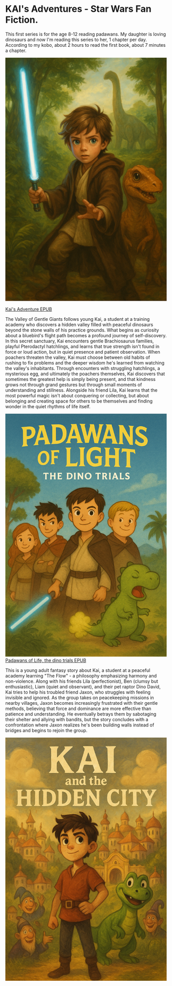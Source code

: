 # KAI's Adventures - Star Wars Fan Fiction.

This first series is for the age 8-12 reading padawans. My daughter is loving dinosaurs and now I'm reading this series to her, 1 chapter per day. According to my kobo, about 2 hours to read the first book, about 7 minutes a chapter. 



![Kai's Adventure](https://github.com/tbiens/My-Books/blob/main/book1cover.png?raw=true)

[Kai's Adventure EPUB](https://github.com/tbiens/My-Books/raw/refs/heads/main/kai_adventures.epub)

The Valley of Gentle Giants follows young Kai, a student at a training academy who discovers a hidden valley filled with peaceful dinosaurs beyond the stone walls of his practice grounds. What begins as curiosity about a bluebird's flight path becomes a profound journey of self-discovery. In this secret sanctuary, Kai encounters gentle Brachiosaurus families, playful Pterodactyl hatchlings, and learns that true strength isn't found in force or loud action, but in quiet presence and patient observation.
When poachers threaten the valley, Kai must choose between old habits of rushing to fix problems and the deeper wisdom he's learned from watching the valley's inhabitants. Through encounters with struggling hatchlings, a mysterious egg, and ultimately the poachers themselves, Kai discovers that sometimes the greatest help is simply being present, and that kindness grows not through grand gestures but through small moments of understanding and stillness.
Alongside his friend Lila, Kai learns that the most powerful magic isn't about conquering or collecting, but about belonging and creating space for others to be themselves and finding wonder in the quiet rhythms of life itself.



![Padawans of Light, the dino trials.](https://github.com/tbiens/My-Books/blob/main/book2cover.png?raw=true)
[Padawans of Life, the dino trials EPUB](https://github.com/tbiens/kai_book_series/raw/refs/heads/main/Padawans_of_Light.epub)


This is a young adult fantasy story about Kai, a student at a peaceful academy learning "The Flow" - a philosophy emphasizing harmony and non-violence. Along with his friends Lila (perfectionist), Ben (clumsy but enthusiastic), Liam (quiet and observant), and their pet raptor Dino David, Kai tries to help his troubled friend Jaxon, who struggles with feeling invisible and ignored. As the group takes on peacekeeping missions in nearby villages, Jaxon becomes increasingly frustrated with their gentle methods, believing that force and dominance are more effective than patience and understanding. He eventually betrays them by sabotaging their shelter and allying with bandits, but the story concludes with a confrontation where Jaxon realizes he's been building walls instead of bridges and begins to rejoin the group.


![Kai and the Hidden City](https://github.com/tbiens/My-Books/blob/main/book3cover.png?raw=true)
